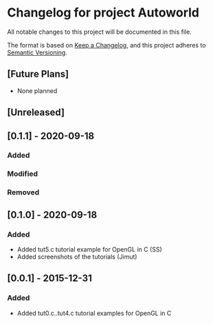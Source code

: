 # Changelog for project Autoworld

All notable changes to this project will be documented in this file.

The format is based on [Keep a Changelog](https://keepachangelog.com/en/1.0.0/),
and this project adheres to [Semantic Versioning](https://semver.org/spec/v2.0.0.html).

## [Future Plans]

- None planned

## [Unreleased]

## [0.1.1] - 2020-09-18

### Added

### Modified

### Removed

## [0.1.0] - 2020-09-18

### Added
- Added tut5.c tutorial example for OpenGL in C (SS)
- Added screenshots of the tutorials (Jimut)

## [0.0.1] - 2015-12-31

### Added
- Added tut0.c..tut4.c tutorial examples for OpenGL in C
